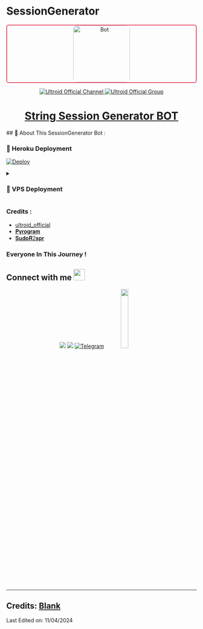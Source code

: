 # SessionGenerator

<div align="center" style="border: 2px solid #e94560; border-radius: 6px; overflow: hidden;">
  <img src="https://yt3.googleusercontent.com/p9g9i5N55WgCn1mFFjl8iut4BOd0O4RRjn7WB_Silj9JmJ42tE-yhdZ0oR_7m-F4kGHT22Br=s176-c-k-c0x00ffffff-no-rj" alt="Bot" width="150" style="border-radius: 10px;">
</div>

<p align="center">
  <a href="https://t.me/ultroid_official">
    <img src="https://img.shields.io/badge/Ultroid%20%F0%9D%95%8F%20Official-Channel-blue?style=for-the-badge&logo=telegram" alt="Ultroid Official Channel">
  </a>
  <a href="https://t.me/ultroidofficial_chat">
    <img src="https://img.shields.io/badge/Ultroid%20%F0%9D%95%8F%20Official-Group-blue?style=for-the-badge&logo=telegram" alt="Ultroid Official Group">
  </a>
</p>

<h1 align="center">
  <a href="https://telegram.me/ultroid_official">String Session Generator BOT</a>
</h1>
## 🍁 About This SessionGenerator Bot :

### 🚀 Heroku Deployment

[![Deploy](https://www.herokucdn.com/deploy/button.svg)](https://heroku.com/deploy?template=https://github.com/sahildesai07/string-session-generator)

<details>
<summary><h3>
<b> 🚀 VPS Deployment </b>
</h3></summary>

- Get your [Necessary Variables](https://github.com/sahildesai07/SessionGenerator/blob/main/sample.env)
- Upgrade and Update by :
`sudo apt-get update && sudo apt-get upgrade -y`
- Install required packages by :
`sudo apt-get install python3-pip -y`
- Install pip by :
`sudo pip3 install -U pip`
- Clone the repository by :
`git clone https://github.com/SudoR2spr/SessionGenerator && cd SessionGenerator`
- Install requirements by :
`pip3 install -U -r requirements.txt`
- Fill your variables in config by :
`vi sample.env`
- Rename the env file by :
`mv sample.env .env`
- Press `I` on the keyboard for editing config

- Press `Ctrl+C` when you're done with editing config and `:wq` to save the config
- Install tmux to keep running your bot when you close the terminal by :
`sudo apt install tmux && tmux`
- Finally run the bot by :
`bash start`
- For getting out from tmux session

- Press `Ctrl+b` and then `d`

</details>

### Credits : 
- [ultroid_official](https://youtube.com/@ultroidofficial)
- [𝐏𝐲𝐫𝐨𝐠𝐫𝐚𝐦](https://docs.pyrogram.org)
- [𝐒𝐮𝐝𝐨𝐑2𝐬𝐩𝐫](https://github.com/SudoR2spr)

### Everyone In This Journey !

## Connect with me <img src="https://media.giphy.com/media/iY8CRBdQXODJSCERIr/giphy.gif" width="30px">
<p align="center">
<a href="https://telegram.dog/ultroidofficial_chat"><img src="https://img.shields.io/badge/-Support Gʀᴏᴜᴘ%20%20-0077B5?style=flat&logo=Telegram&logoColor=white"/></a>
<a href="https://telegram.dog/ultroid_official"><img src="https://img.shields.io/badge/-Channel%20%20-0077B5?style=flat&logo=Telegram&logoColor=white"/></a>  
<a href="https://telegram.dog/ultroidxTeam"><img title="Telegram" src="https://img.shields.io/static/v1?label=UltroidxTeam&message=TG&color=blue-green"></a> 
<img src="https://media.giphy.com/media/jpVnC65DmYeyRL4LHS/giphy.gif" width="20%"> 
</p>
 
-----
## Credits: [Blank](https://telegram.dog/ultroidxTeam)

Last Edited on: 11/04/2024
